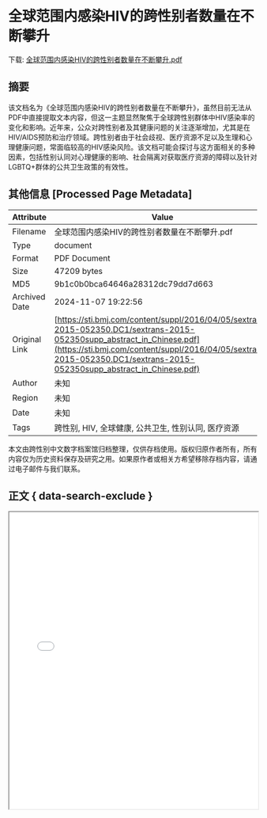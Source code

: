 # 全球范围内感染HIV的跨性别者数量在不断攀升

<!-- tcd_download_link -->
下载: <a href="../全球范围内感染HIV的跨性别者数量在不断攀升.pdf" download>全球范围内感染HIV的跨性别者数量在不断攀升.pdf</a>
<!-- tcd_download_link_end -->

## 摘要

<!-- tcd_abstract -->
该文档名为《全球范围内感染HIV的跨性别者数量在不断攀升》，虽然目前无法从PDF中直接提取文本内容，但这一主题显然聚焦于全球跨性别群体中HIV感染率的变化和影响。近年来，公众对跨性别者及其健康问题的关注逐渐增加，尤其是在HIV/AIDS预防和治疗领域。跨性别者由于社会歧视、医疗资源不足以及生理和心理健康问题，常面临较高的HIV感染风险。该文档可能会探讨与这方面相关的多种因素，包括性别认同对心理健康的影响、社会隔离对获取医疗资源的障碍以及针对LGBTQ+群体的公共卫生政策的有效性。

<!-- tcd_abstract_end -->

## 其他信息 [Processed Page Metadata]

| Attribute       | Value                                  |
|-----------------|----------------------------------------|
| Filename        | 全球范围内感染HIV的跨性别者数量在不断攀升.pdf                             |
| Type            | document                                 |
| Format          | PDF Document                               |
| Size            | 47209 bytes                           |
| MD5             | 9b1c0b0bca64646a28312dc79dd7d663                                  |
| Archived Date   | 2024-11-07 19:22:56                             |
| Original Link   | [https://sti.bmj.com/content/suppl/2016/04/05/sextrans-2015-052350.DC1/sextrans-2015-052350supp_abstract_in_Chinese.pdf](https://sti.bmj.com/content/suppl/2016/04/05/sextrans-2015-052350.DC1/sextrans-2015-052350supp_abstract_in_Chinese.pdf)                         |
| Author          | 未知                               |
| Region          | 未知                               |
| Date            | 未知                                 |
| Tags            | 跨性别, HIV, 全球健康, 公共卫生, 性别认同, 医疗资源                                 |

本文由跨性别中文数字档案馆归档整理，仅供存档使用。版权归原作者所有，所有内容仅为历史资料保存及研究之用。如果原作者或相关方希望移除存档内容，请通过电子邮件与我们联系。

## 正文 { data-search-exclude }

<!-- tcd_main_text -->
<iframe src="../全球范围内感染HIV的跨性别者数量在不断攀升.pdf" width="100%" height="600px">
    <p>无法显示PDF，请下载查看。</p>
</iframe>
<!-- tcd_main_text_end -->


